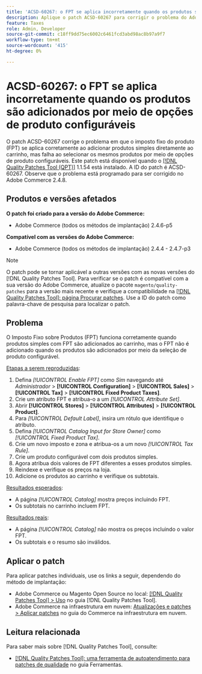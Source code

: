 ```yaml
---
title: 'ACSD-60267: o FPT se aplica incorretamente quando os produtos são adicionados por meio de opções de produto configuráveis'
description: Aplique o patch ACSD-60267 para corrigir o problema do Adobe Commerce em que o imposto fixo do produto (FPT) se aplica corretamente ao adicionar produtos simples diretamente ao carrinho, mas falha ao selecionar os mesmos produtos por meio de opções de produto configuráveis.
feature: Taxes
role: Admin, Developer
source-git-commit: c18ff9dd75ec6002c6461fcd3abd98ac8b97a9f7
workflow-type: tm+mt
source-wordcount: '415'
ht-degree: 0%

---
```


# ACSD-60267: o FPT se aplica incorretamente quando os produtos são adicionados por meio de opções de produto configuráveis

O patch ACSD-60267 corrige o problema em que o imposto fixo do produto (FPT) se aplica corretamente ao adicionar produtos simples diretamente ao carrinho, mas falha ao selecionar os mesmos produtos por meio de opções de produto configuráveis. Este patch está disponível quando o [[!DNL Quality Patches Tool (QPT)]](https://experienceleague.adobe.com/docs/commerce-operations/tools/quality-patches-tool/usage.html) 1.1.54 está instalado. A ID do patch é ACSD-60267. Observe que o problema está programado para ser corrigido no Adobe Commerce 2.4.8.

## Produtos e versões afetados

**O patch foi criado para a versão do Adobe Commerce:**

* Adobe Commerce (todos os métodos de implantação) 2.4.6-p5

**Compatível com as versões do Adobe Commerce:**

* Adobe Commerce (todos os métodos de implantação) 2.4.4 - 2.4.7-p3

>[!NOTE]
>
>O patch pode se tornar aplicável a outras versões com as novas versões do [!DNL Quality Patches Tool]. Para verificar se o patch é compatível com a sua versão do Adobe Commerce, atualize o pacote `magento/quality-patches` para a versão mais recente e verifique a compatibilidade na [[!DNL Quality Patches Tool]: página Procurar patches](https://experienceleague.adobe.com/tools/commerce-quality-patches/index.html). Use a ID do patch como palavra-chave de pesquisa para localizar o patch.

## Problema

O Imposto Fixo sobre Produtos (FPT) funciona corretamente quando produtos simples com FPT são adicionados ao carrinho, mas o FPT não é adicionado quando os produtos são adicionados por meio da seleção de produto configurável.

<u>Etapas a serem reproduzidas</u>:

1. Defina *[!UICONTROL Enable FPT]* como *Sim* navegando até *Administrador* > **[!UICONTROL Configuration]** > **[!UICONTROL Sales]** > **[!UICONTROL Tax]** > **[!UICONTROL Fixed Product Taxes]**.
1. Crie um atributo FPT e atribua-o a um *[!UICONTROL Attribute Set]*.
1. Abrir **[!UICONTROL Stores]** > **[!UICONTROL Attributes]** > **[!UICONTROL Product]**.
1. Para *[!UICONTROL Default Label]*, insira um rótulo que identifique o atributo.
1. Defina *[!UICONTROL Catalog Input for Store Owner]* como *[!UICONTROL Fixed Product Tax]*.
1. Crie um novo imposto e zona e atribua-os a um novo *[!UICONTROL Tax Rule]*.
1. Crie um produto configurável com dois produtos simples.
1. Agora atribua dois valores de FPT diferentes a esses produtos simples.
1. Reindexe e verifique os preços na loja.
1. Adicione os produtos ao carrinho e verifique os subtotais.

<u>Resultados esperados</u>:

* A página *[!UICONTROL Catalog]* mostra preços incluindo FPT.
* Os subtotais no carrinho incluem FPT.

<u>Resultados reais</u>:

* A página *[!UICONTROL Catalog]* não mostra os preços incluindo o valor FPT.
* Os subtotais e o resumo são inválidos.

## Aplicar o patch

Para aplicar patches individuais, use os links a seguir, dependendo do método de implantação:

* Adobe Commerce ou Magento Open Source no local: [[!DNL Quality Patches Tool] > Uso](/help/tools/quality-patches-tool/usage.md) no guia [!DNL Quality Patches Tool].
* Adobe Commerce na infraestrutura em nuvem: [Atualizações e patches > Aplicar patches](https://experienceleague.adobe.com/docs/commerce-cloud-service/user-guide/develop/upgrade/apply-patches.html) no guia do Commerce na infraestrutura em nuvem.

## Leitura relacionada

Para saber mais sobre [!DNL Quality Patches Tool], consulte:

* [[!DNL Quality Patches Tool]: uma ferramenta de autoatendimento para patches de qualidade](/help/tools/quality-patches-tool/quality-patches-tool-to-self-serve-quality-patches.md) no guia Ferramentas.

